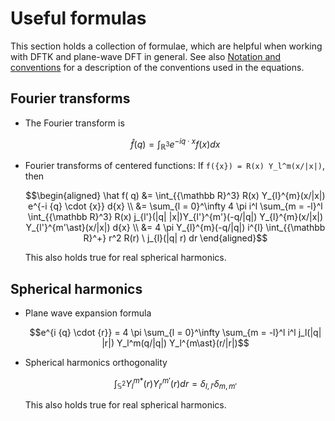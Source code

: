 # Useful formulas

This section holds a collection of formulae, which are helpful
when working with DFTK and plane-wave DFT in general.
See also [Notation and conventions](@ref) for a description
of the conventions used in the equations.

## Fourier transforms
- The Fourier transform is
  ```math
  \widehat{f}(q) = \int_{{\mathbb R}^{3}} e^{-i q \cdot x} f(x) dx
  ```
- Fourier transforms of centered functions: If ``f({x}) = R(x) Y_l^m(x/|x|)``, then
  ```math
  \begin{aligned}
    \hat f( q)
    &= \int_{{\mathbb R}^3} R(x) Y_{l}^{m}(x/|x|) e^{-i {q} \cdot {x}} d{x} \\
    &= \sum_{l = 0}^\infty 4 \pi i^l
    \sum_{m = -l}^l \int_{{\mathbb R}^3}
    R(x) j_{l'}(|q| |x|)Y_{l'}^{m'}(-q/|q|) Y_{l}^{m}(x/|x|)
     Y_{l'}^{m'\ast}(x/|x|)
    d{x} \\
    &= 4 \pi Y_{l}^{m}(-q/|q|) i^{l}
    \int_{{\mathbb R}^+} r^2 R(r) \ j_{l}(|q| r) dr
   \end{aligned}
  ```
  This also holds true for real spherical harmonics.

## Spherical harmonics
- Plane wave expansion formula
  ```math
  e^{i {q} \cdot {r}} =
       4 \pi \sum_{l = 0}^\infty \sum_{m = -l}^l
       i^l j_l(|q| |r|) Y_l^m(q/|q|) Y_l^{m\ast}(r/|r|)
  ```
- Spherical harmonics orthogonality
  ```math
  \int_{\mathbb{S}^2} Y_l^{m*}(r)Y_{l'}^{m'}(r) dr
       = \delta_{l,l'} \delta_{m,m'}
  ```
  This also holds true for real spherical harmonics.
